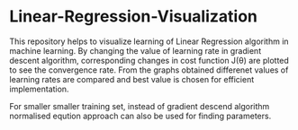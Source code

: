 # Linear-Regression-Visualization
This repository helps to visualize learning of Linear Regression algorithm in machine learning. By changing the value of learning rate in gradient descent algorithm, corresponding changes in cost function J(θ) are plotted to see the convergence rate. From the graphs obtained differenet values of learning rates are compared and best value is chosen for efficient implementation.

For smaller smaller training set, instead of gradient descend algorithm normalised eqution approach can also be used for finding parameters.

